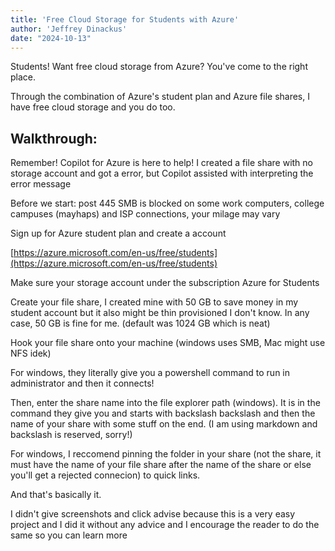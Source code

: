 ```yaml
---
title: 'Free Cloud Storage for Students with Azure'
author: 'Jeffrey Dinackus'
date: "2024-10-13"
---
```





Students! Want free cloud storage from Azure? You've come to the right place. 


Through the combination of Azure's student plan and Azure file shares, I have free cloud storage and you do too. 

## Walkthrough:

Remember! Copilot for Azure is here to help! I created a file share with no storage account and got a error, but Copilot assisted with interpreting the error message

Before we start: post 445 SMB is blocked on some work computers, college campuses (mayhaps) and ISP connections, your milage may vary 

Sign up for Azure student plan and create a account

[https://azure.microsoft.com/en-us/free/students](https://azure.microsoft.com/en-us/free/students)

Make sure your storage account under the subscription Azure for Students

Create your file share, I created mine with 50 GB to save money in my student account but it also might be thin provisioned I don't know. In any case, 50 GB is fine for me. (default was 1024 GB which is neat)

Hook your file share onto your machine (windows uses SMB, Mac might use NFS idek)

For windows, they literally give you a powershell command to run in administrator and then it connects!

Then, enter the share name into the file explorer path (windows). It is in the command they give you and starts with backslash backslash and then the name of your share with some stuff on the end. (I am using markdown and backslash is reserved, sorry!)

For windows, I reccomend pinning the folder in your share (not the share, it must have the name of your file share after the name of the share or else you'll get a rejected connecion) to quick links. 

And that's basically it. 

I didn't give screenshots and click advise because this is a very easy project and I did it without any advice and I encourage the reader to do the same so you can learn more